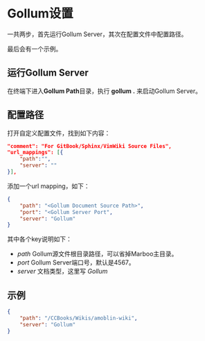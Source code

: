 # Gollum设置

<!-- create time: 2015-08-07 06:20:04  -->

<!-- This file is created by Marboo<http://marboo.io> template file $MARBOO_HOME/.media/starts/default.md
本文件由 Marboo<http://marboo.io> 模板文件 $MARBOO_HOME/.media/starts/default.md 创建 -->

一共两步，首先运行Gollum Server，其次在配置文件中配置路径。

最后会有一个示例。

## 运行Gollum Server

在终端下进入**Gollum Path**目录，执行 **gollum .** 来启动Gollum Server。

## 配置路径

打开自定义配置文件，找到如下内容：

```json
"comment": "For GitBook/Sphinx/VimWiki Source Files",
"url_mappings": [{
    "path":"",
    "server": ""
}],
```

添加一个url mapping，如下：

```json
{
    "path": "<Gollum Document Source Path>",
    "port": "<Gollum Server Port",
    "server": "Gollum"
}
```

其中各个key说明如下：

- *path* Gollum源文件根目录路径，可以省掉Marboo主目录。
- *port* Gollum Server端口号，默认是4567。
- *server* 文档类型，这里写 *Gollum*


## 示例

```json
{
    "path": "/CCBooks/Wikis/amoblin-wiki",
    "server": "Gollum"
}
```
